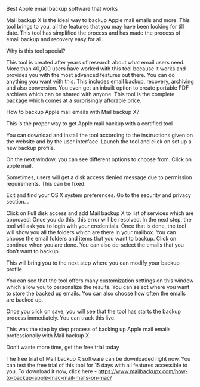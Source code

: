 Best Apple email backup software that works 

Mail backup X is the ideal way to backup Apple mail emails and more. This tool brings to you, all the features that you may have been looking for till date. This tool has simplified the process and has made the process of email backup and recovery easy for all. 

Why is this tool special?

This tool is created after years of research about what email users need. More than 40,000 users have worked with this tool because it works and provides you with the most advanced features out there. You can do anything you want with this. This includes email backup, recovery, archiving and also conversion. 
You even get an inbuilt option to create portable PDF archives which can be shared with anyone. This tool is the complete package which comes at a surprisingly afforable price. 

How to backup Apple mail emails with Mail backup X?

This is the proper way to get Apple mail backup with a certified tool 

You can download and install the tool according to the instructions given on the website and by the user interface. Launch the tool and click on set up a new backup profile. 
 
On the next window, you can see different options to choose from. Click on apple mail. 
 
Sometimes, users will get a disk access denied message due to permission requirements. This can be fixed. 
 
Exit and find your OS X system preferences. Go to the security and privacy section. . 
 
Click on Full disk access and add Mail backup  X to list of services which are approved. Once you do this, this error will be resolved. 
In the next step, the tool will ask you to login with your credentials. Once that is done, the tool will show you all the folders which are there in your mailbox. 
You can choose the email folders and items that you want to backup. Click on continue when you are done. You can also de-select the emails that you don’t want to backup. 
 
This will bring you to the next step where you can modify your backup profile. 
 
You can see that the tool offers many customization settings on this window which allow you to personalize the results. You can select where you want to store the backed up emails. You can also choose how often the emails are backed up. 

 
Once you click on save, you will see that the tool has starts the backup process immediately. You can track this live. 
 
This was the step by step process of backing up Apple mail emails professionally with Mail backup X. 


Don’t waste more time, get the free trial today

The free trial of Mail backup X software can be downloaded right now. You can test the free trial of this tool for 15 days with all features accessible to you. 
To download it now, click here - https://www.mailbackupx.com/how-to-backup-apple-mac-mail-mails-on-mac/
